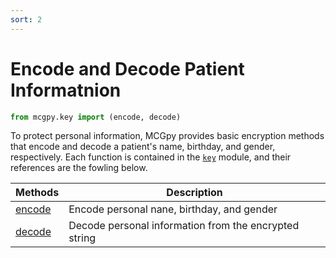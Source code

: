 ```yaml
---
sort: 2
---
```


# Encode and Decode Patient Informatnion

```python
from mcgpy.key import (encode, decode)
```

To protect personal information, MCGpy provides basic encryption methods that encode and decode a patient's name, birthday, and gender, respectively. Each function is contained in the [`key`](https://pjjung.github.io/mcgpy/Classes/key.html) module, and their references are the fowling below.

| Methods             | Description                   |
|---------------------|-------------------------------|
| [encode](https://pjjung.github.io/mcgpy/Classes/key.html#the-keyencode) | Encode personal nane, birthday, and gender | 
| [decode](https://pjjung.github.io/mcgpy/Classes/key.html#the-keydecode) | Decode personal information from the encrypted string | 
